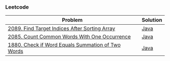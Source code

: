 ### Leetcode

| Problem | Solution |
| ------- | -------- |
| [2089. Find Target Indices After Sorting Array](https://leetcode.com/problems/find-target-indices-after-sorting-array/) | [Java](src/leetcode/TargetIndicesInArray.java) |
| [2085. Count Common Words With One Occurrence](https://leetcode.com/problems/count-common-words-with-one-occurrence/) | [Java](src/leetcode/L2085.java) |
| [1880. Check if Word Equals Summation of Two Words](https://leetcode.com/problems/check-if-word-equals-summation-of-two-words/) | [Java](src/leetcode/WordIsSumOfTwoWords.java) |